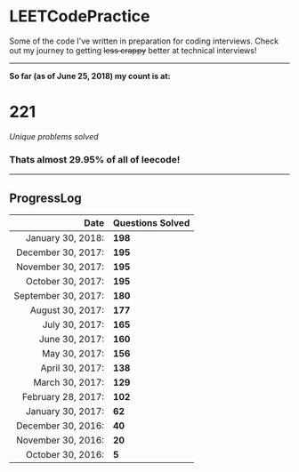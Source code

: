 # LEETCodePractice
Some of the code I've written in preparation for coding interviews. Check out my journey to getting ~~less crappy~~ better at technical interviews!

___

**So far (as of June 25, 2018) my count is at:**   
# 221
*Unique problems solved* 
### Thats almost 29.95% of all of leecode! 
___
## ProgressLog  
| Date | Questions Solved |   
| -: | :- |   
| January 30, 2018: | **198** |   
| December 30, 2017: | **195** |   
| November 30, 2017: | **195** |   
| October 30, 2017: | **195** |   
| September 30, 2017: | **180** |   
| August 30, 2017: | **177** |   
| July 30, 2017: | **165** |   
| June 30, 2017: | **160** |   
| May 30, 2017: | **156** |   
| April 30, 2017: | **138** |   
| March 30, 2017: | **129** |   
| February 28, 2017: | **102** |   
| January 30, 2017: | **62** |   
| December 30, 2016: | **40** |   
| November 30, 2016: | **20** |   
| October 30, 2016: | **5**  |   
